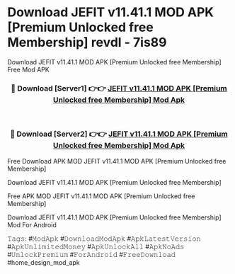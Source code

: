 # Download JEFIT v11.41.1 MOD APK [Premium Unlocked free Membership] revdl - 7is89
Download JEFIT v11.41.1 MOD APK [Premium Unlocked free Membership] Free Mod APK

<div align="center">
<h3>🔴 Download [Server1] 👉👉 <a href="https://apk-comot.site?title=JEFIT_v11.41.1_MOD_APK_[Premium_Unlocked_free_Membership]">JEFIT v11.41.1 MOD APK [Premium Unlocked free Membership] Mod Apk</a></h3><br>

<h3>🔴 Download [Server2] 👉👉 <a href="https://apk-comot.site?title=JEFIT_v11.41.1_MOD_APK_[Premium_Unlocked_free_Membership]">JEFIT v11.41.1 MOD APK [Premium Unlocked free Membership] Mod Apk</a></h3>
</div>


Free Download APK MOD JEFIT v11.41.1 MOD APK [Premium Unlocked free Membership]

Download JEFIT v11.41.1 MOD APK [Premium Unlocked free Membership] 

Free APK MOD JEFIT v11.41.1 MOD APK [Premium Unlocked free Membership] 

Download JEFIT v11.41.1 MOD APK [Premium Unlocked free Membership] Mod For Android

𝚃𝚊𝚐𝚜: #𝙼𝚘𝚍𝙰𝚙𝚔 #𝙳𝚘𝚠𝚗𝚕𝚘𝚊𝚍𝙼𝚘𝚍𝙰𝚙𝚔 #𝙰𝚙𝚔𝙻𝚊𝚝𝚎𝚜𝚝𝚅𝚎𝚛𝚜𝚒𝚘𝚗 #𝙰𝚙𝚔𝚄𝚗𝚕𝚒𝚖𝚒𝚝𝚎𝚍𝙼𝚘𝚗𝚎𝚢 #𝙰𝚙𝚔𝚄𝚗𝚕𝚘𝚌𝚔𝙰𝚕𝚕 #𝙰𝚙𝚔𝙽𝚘𝙰𝚍𝚜 #𝚄𝚗𝚕𝚘𝚌𝚔𝙿𝚛𝚎𝚖𝚒𝚞𝚖 #𝙵𝚘𝚛𝙰𝚗𝚍𝚛𝚘𝚒𝚍 #𝙵𝚛𝚎𝚎𝙳𝚘𝚠𝚗𝚕𝚘𝚊𝚍 #home_design_mod_apk